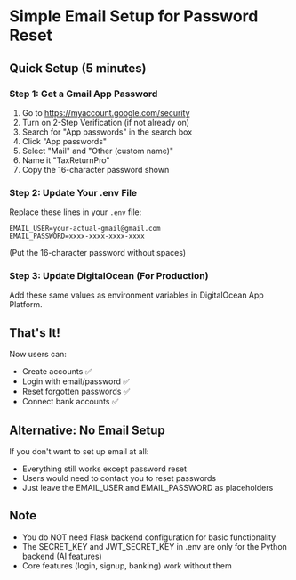 # Simple Email Setup for Password Reset

## Quick Setup (5 minutes)

### Step 1: Get a Gmail App Password
1. Go to https://myaccount.google.com/security
2. Turn on 2-Step Verification (if not already on)
3. Search for "App passwords" in the search box
4. Click "App passwords"
5. Select "Mail" and "Other (custom name)"
6. Name it "TaxReturnPro"
7. Copy the 16-character password shown

### Step 2: Update Your .env File
Replace these lines in your `.env` file:
```
EMAIL_USER=your-actual-gmail@gmail.com
EMAIL_PASSWORD=xxxx-xxxx-xxxx-xxxx
```
(Put the 16-character password without spaces)

### Step 3: Update DigitalOcean (For Production)
Add these same values as environment variables in DigitalOcean App Platform.

## That's It!

Now users can:
- Create accounts ✅
- Login with email/password ✅
- Reset forgotten passwords ✅
- Connect bank accounts ✅

## Alternative: No Email Setup

If you don't want to set up email at all:
- Everything still works except password reset
- Users would need to contact you to reset passwords
- Just leave the EMAIL_USER and EMAIL_PASSWORD as placeholders

## Note
- You do NOT need Flask backend configuration for basic functionality
- The SECRET_KEY and JWT_SECRET_KEY in .env are only for the Python backend (AI features)
- Core features (login, signup, banking) work without them